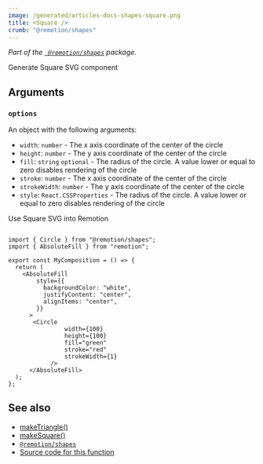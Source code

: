 ```yaml
---
image: /generated/articles-docs-shapes-square.png
title: <Square />
crumb: "@remotion/shapes"
---
```


_Part of the [` @remotion/shapes`](/docs/shapes) package._

Generate Square SVG component

## Arguments

### `options`
An object with the following arguments:

- `width`: `number` - The x axis coordinate of the center of the circle
- `height`: `number` - The y axis coordinate of the center of the circle
- `fill`: `string` `optional` - The radius of the circle. A value lower or equal to zero disables rendering of the circle
- `stroke`: `number` - The x axis coordinate of the center of the circle
- `strokeWidth`: `number` - The y axis coordinate of the center of the circle
- `style`: `React.CSSProperties` - The radius of the circle. A value lower or equal to zero disables rendering of the circle


Use Square SVG into Remotion

```tsx twoslash

import { Circle } from "@remotion/shapes";
import { AbsoluteFill } from "remotion";

export const MyComposition = () => {
  return (
    <AbsoluteFill
        style={{
          backgroundColor: "white",
          justifyContent: "center",
          alignItems: "center",
        }}
      >
       <Circle
				width={100}
				height={100}
				fill="green"
				stroke="red"
				strokeWidth={1}
			/>
      </AbsoluteFill>
  );
};
```

## See also
- [makeTriangle()](/docs/shapes/make-triangle)
- [makeSquare()](/docs/shapes/make-square)
- [`@remotion/shapes`](/docs/shapes)
- [Source code for this function](https://github.com/remotion-dev/remotion/blob/main/packages/paths/src/make-triangle.tsx)
